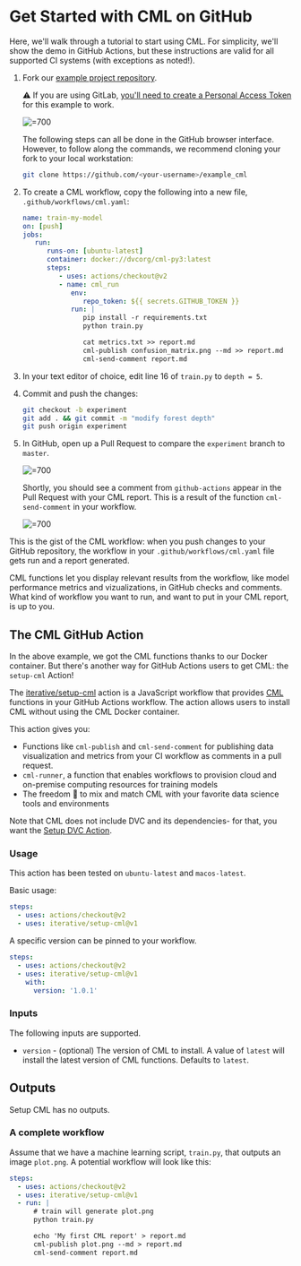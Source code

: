 # Get Started with CML on GitHub

Here, we'll walk through a tutorial to start using CML. For simplicity, we'll
show the demo in GitHub Actions, but these instructions are valid for all
supported CI systems (with exceptions as noted!).

1. Fork our
   [example project repository](https://github.com/iterative/example_cml).

   ⚠️ If you are using GitLab,
   [you'll need to create a Personal Access Token](https://github.com/iterative/cml/wiki/CML-with-GitLab#variables)
   for this example to work.

   ![](/img/fork_cml_project.png '=700')

   The following steps can all be done in the GitHub browser interface. However,
   to follow along the commands, we recommend cloning your fork to your local
   workstation:

   ```bash
   git clone https://github.com/<your-username>/example_cml
   ```

2. To create a CML workflow, copy the following into a new file,
   `.github/workflows/cml.yaml`:

   ```yaml
   name: train-my-model
   on: [push]
   jobs:
      run:
         runs-on: [ubuntu-latest]
         container: docker://dvcorg/cml-py3:latest
         steps:
            - uses: actions/checkout@v2
            - name: cml_run
               env:
                  repo_token: ${{ secrets.GITHUB_TOKEN }}
               run: |
                  pip install -r requirements.txt
                  python train.py

                  cat metrics.txt >> report.md
                  cml-publish confusion_matrix.png --md >> report.md
                  cml-send-comment report.md
   ```

3. In your text editor of choice, edit line 16 of `train.py` to `depth = 5`.

4. Commit and push the changes:

   ```bash
   git checkout -b experiment
   git add . && git commit -m "modify forest depth"
   git push origin experiment
   ```

5. In GitHub, open up a Pull Request to compare the `experiment` branch to
   `master`.

   ![](/img/make_pr.png '=700')

   Shortly, you should see a comment from `github-actions` appear in the Pull
   Request with your CML report. This is a result of the function
   `cml-send-comment` in your workflow.

   ![](/img/cml_first_report.png '=700')

This is the gist of the CML workflow: when you push changes to your GitHub
repository, the workflow in your `.github/workflows/cml.yaml` file gets run and
a report generated.

CML functions let you display relevant results from the workflow, like model
performance metrics and vizualizations, in GitHub checks and comments. What kind
of workflow you want to run, and want to put in your CML report, is up to you.

## The CML GitHub Action

In the above example, we got the CML functions thanks to our Docker container.
But there's another way for GitHub Actions users to get CML: the `setup-cml`
Action!

The [iterative/setup-cml](https://github.com/iterative/setup-cml) action is a
JavaScript workflow that provides [CML](https://cml.dev/) functions in your
GitHub Actions workflow. The action allows users to install CML without using
the CML Docker container.

This action gives you:

- Functions like `cml-publish` and `cml-send-comment` for publishing data
  visualization and metrics from your CI workflow as comments in a pull request.
- `cml-runner`, a function that enables workflows to provision cloud and
  on-premise computing resources for training models
- The freedom 🦅 to mix and match CML with your favorite data science tools and
  environments

Note that CML does not include DVC and its dependencies- for that, you want the
[Setup DVC Action](https://github.com/iterative/setup-dvc).

### Usage

This action has been tested on `ubuntu-latest` and `macos-latest`.

Basic usage:

```yaml
steps:
  - uses: actions/checkout@v2
  - uses: iterative/setup-cml@v1
```

A specific version can be pinned to your workflow.

```yaml
steps:
  - uses: actions/checkout@v2
  - uses: iterative/setup-cml@v1
    with:
      version: '1.0.1'
```

### Inputs

The following inputs are supported.

- `version` - (optional) The version of CML to install. A value of `latest` will
  install the latest version of CML functions. Defaults to `latest`.

## Outputs

Setup CML has no outputs.

### A complete workflow

Assume that we have a machine learning script, `train.py`, that outputs an image
`plot.png`. A potential workflow will look like this:

```yaml
steps:
  - uses: actions/checkout@v2
  - uses: iterative/setup-cml@v1
  - run: |
      # train will generate plot.png
      python train.py

      echo 'My first CML report' > report.md
      cml-publish plot.png --md > report.md
      cml-send-comment report.md
```
